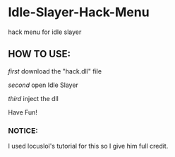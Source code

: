 # Idle-Slayer-Hack-Menu
hack menu for idle slayer

## HOW TO USE:
*first* download the "hack.dll" file

*second* open Idle Slayer

*third* inject the dll

Have Fun!


### NOTICE: 
I used locuslol's tutorial for this so I give him full credit.
